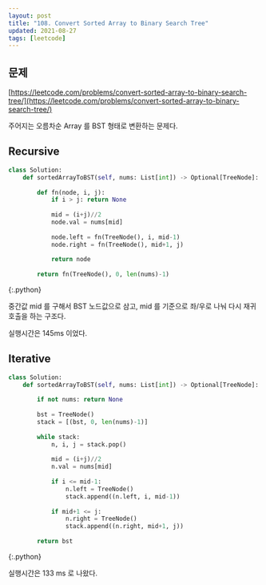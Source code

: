 ```yaml
---
layout: post
title: "108. Convert Sorted Array to Binary Search Tree"
updated: 2021-08-27
tags: [leetcode]
---
```


## 문제

[https://leetcode.com/problems/convert-sorted-array-to-binary-search-tree/](https://leetcode.com/problems/convert-sorted-array-to-binary-search-tree/)

주어지는 오름차순 Array 를 BST 형태로 변환하는 문제다.

## Recursive

```py
class Solution:
    def sortedArrayToBST(self, nums: List[int]) -> Optional[TreeNode]:
        
        def fn(node, i, j):
            if i > j: return None
            
            mid = (i+j)//2
            node.val = nums[mid]
            
            node.left = fn(TreeNode(), i, mid-1) 
            node.right = fn(TreeNode(), mid+1, j)
        
            return node
        
        return fn(TreeNode(), 0, len(nums)-1)
```
{:.python}

중간값 mid 를 구해서 BST 노드값으로 삼고, mid 를 기준으로 좌/우로 나눠 다시 재귀호출을 하는 구조다.

실행시간은 145ms 이었다.

## Iterative

```py
class Solution:
    def sortedArrayToBST(self, nums: List[int]) -> Optional[TreeNode]:
        
        if not nums: return None
        
        bst = TreeNode()
        stack = [(bst, 0, len(nums)-1)]
        
        while stack:
            n, i, j = stack.pop()
            
            mid = (i+j)//2
            n.val = nums[mid]
            
            if i <= mid-1:
                n.left = TreeNode()
                stack.append((n.left, i, mid-1))
                
            if mid+1 <= j:
                n.right = TreeNode()
                stack.append((n.right, mid+1, j))
                
        return bst
```
{:.python}

실행시간은 133 ms 로 나왔다.